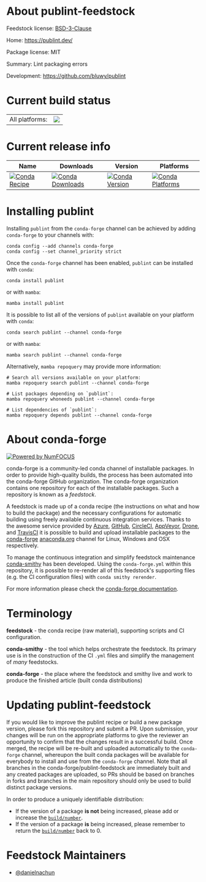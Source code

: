 About publint-feedstock
=======================

Feedstock license: [BSD-3-Clause](https://github.com/conda-forge/publint-feedstock/blob/main/LICENSE.txt)

Home: https://publint.dev/

Package license: MIT

Summary: Lint packaging errors

Development: https://github.com/bluwy/publint

Current build status
====================


<table><tr><td>All platforms:</td>
    <td>
      <a href="https://dev.azure.com/conda-forge/feedstock-builds/_build/latest?definitionId=24446&branchName=main">
        <img src="https://dev.azure.com/conda-forge/feedstock-builds/_apis/build/status/publint-feedstock?branchName=main">
      </a>
    </td>
  </tr>
</table>

Current release info
====================

| Name | Downloads | Version | Platforms |
| --- | --- | --- | --- |
| [![Conda Recipe](https://img.shields.io/badge/recipe-publint-green.svg)](https://anaconda.org/conda-forge/publint) | [![Conda Downloads](https://img.shields.io/conda/dn/conda-forge/publint.svg)](https://anaconda.org/conda-forge/publint) | [![Conda Version](https://img.shields.io/conda/vn/conda-forge/publint.svg)](https://anaconda.org/conda-forge/publint) | [![Conda Platforms](https://img.shields.io/conda/pn/conda-forge/publint.svg)](https://anaconda.org/conda-forge/publint) |

Installing publint
==================

Installing `publint` from the `conda-forge` channel can be achieved by adding `conda-forge` to your channels with:

```
conda config --add channels conda-forge
conda config --set channel_priority strict
```

Once the `conda-forge` channel has been enabled, `publint` can be installed with `conda`:

```
conda install publint
```

or with `mamba`:

```
mamba install publint
```

It is possible to list all of the versions of `publint` available on your platform with `conda`:

```
conda search publint --channel conda-forge
```

or with `mamba`:

```
mamba search publint --channel conda-forge
```

Alternatively, `mamba repoquery` may provide more information:

```
# Search all versions available on your platform:
mamba repoquery search publint --channel conda-forge

# List packages depending on `publint`:
mamba repoquery whoneeds publint --channel conda-forge

# List dependencies of `publint`:
mamba repoquery depends publint --channel conda-forge
```


About conda-forge
=================

[![Powered by
NumFOCUS](https://img.shields.io/badge/powered%20by-NumFOCUS-orange.svg?style=flat&colorA=E1523D&colorB=007D8A)](https://numfocus.org)

conda-forge is a community-led conda channel of installable packages.
In order to provide high-quality builds, the process has been automated into the
conda-forge GitHub organization. The conda-forge organization contains one repository
for each of the installable packages. Such a repository is known as a *feedstock*.

A feedstock is made up of a conda recipe (the instructions on what and how to build
the package) and the necessary configurations for automatic building using freely
available continuous integration services. Thanks to the awesome service provided by
[Azure](https://azure.microsoft.com/en-us/services/devops/), [GitHub](https://github.com/),
[CircleCI](https://circleci.com/), [AppVeyor](https://www.appveyor.com/),
[Drone](https://cloud.drone.io/welcome), and [TravisCI](https://travis-ci.com/)
it is possible to build and upload installable packages to the
[conda-forge](https://anaconda.org/conda-forge) [anaconda.org](https://anaconda.org/)
channel for Linux, Windows and OSX respectively.

To manage the continuous integration and simplify feedstock maintenance
[conda-smithy](https://github.com/conda-forge/conda-smithy) has been developed.
Using the ``conda-forge.yml`` within this repository, it is possible to re-render all of
this feedstock's supporting files (e.g. the CI configuration files) with ``conda smithy rerender``.

For more information please check the [conda-forge documentation](https://conda-forge.org/docs/).

Terminology
===========

**feedstock** - the conda recipe (raw material), supporting scripts and CI configuration.

**conda-smithy** - the tool which helps orchestrate the feedstock.
                   Its primary use is in the construction of the CI ``.yml`` files
                   and simplify the management of *many* feedstocks.

**conda-forge** - the place where the feedstock and smithy live and work to
                  produce the finished article (built conda distributions)


Updating publint-feedstock
==========================

If you would like to improve the publint recipe or build a new
package version, please fork this repository and submit a PR. Upon submission,
your changes will be run on the appropriate platforms to give the reviewer an
opportunity to confirm that the changes result in a successful build. Once
merged, the recipe will be re-built and uploaded automatically to the
`conda-forge` channel, whereupon the built conda packages will be available for
everybody to install and use from the `conda-forge` channel.
Note that all branches in the conda-forge/publint-feedstock are
immediately built and any created packages are uploaded, so PRs should be based
on branches in forks and branches in the main repository should only be used to
build distinct package versions.

In order to produce a uniquely identifiable distribution:
 * If the version of a package **is not** being increased, please add or increase
   the [``build/number``](https://docs.conda.io/projects/conda-build/en/latest/resources/define-metadata.html#build-number-and-string).
 * If the version of a package **is** being increased, please remember to return
   the [``build/number``](https://docs.conda.io/projects/conda-build/en/latest/resources/define-metadata.html#build-number-and-string)
   back to 0.

Feedstock Maintainers
=====================

* [@danielnachun](https://github.com/danielnachun/)

